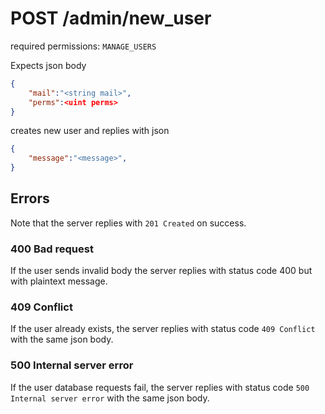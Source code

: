 # POST /admin/new_user

required permissions: `MANAGE_USERS`

Expects json body

```json
{
	"mail":"<string mail>",
	"perms":<uint perms>
}
```

creates new user and replies with json

```json
{
	"message":"<message>",
}
```

## Errors

Note that the server replies with `201 Created` on success.

### 400 Bad request

If the user sends invalid body the server replies with status code 400 but with plaintext message.

### 409 Conflict

If the user already exists, the server replies with status code `409 Conflict` with the same json body.

### 500 Internal server error

If the user database requests fail, the server replies with status code `500 Internal server error` with the same json body.
